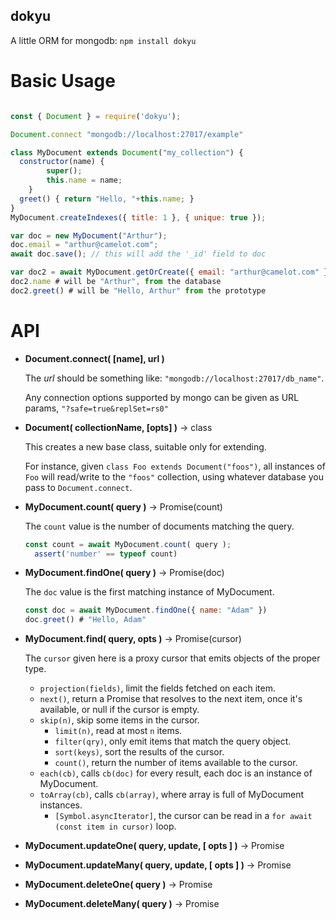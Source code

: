 dokyu
-----

A little ORM for mongodb: ```npm install dokyu```

Basic Usage
===========

```javascript

const { Document } = require('dokyu');

Document.connect "mongodb://localhost:27017/example"

class MyDocument extends Document("my_collection") {
  constructor(name) {
		super();
		this.name = name;
	}
  greet() { return "Hello, "+this.name; }
}
MyDocument.createIndexes({ title: 1 }, { unique: true });

var doc = new MyDocument("Arthur");
doc.email = "arthur@camelot.com";
await doc.save(); // this will add the '_id' field to doc

var doc2 = await MyDocument.getOrCreate({ email: "arthur@camelot.com" })
doc2.name # will be "Arthur", from the database
doc2.greet() # will be "Hello, Arthur" from the prototype

```

API
===

* __Document.connect( [name], url )__

  The _url_ should be something like: ```"mongodb://localhost:27017/db_name"```.

  Any connection options supported by mongo can be given as URL params, ```"?safe=true&replSet=rs0"```

* __Document( collectionName, [opts] )__ → class

  This creates a new base class, suitable only for extending.
  
  For instance, given `class Foo extends Document("foos")`,
  all instances of `Foo` will read/write to the `"foos"` collection,
  using whatever database you pass to `Document.connect`.
  
* __MyDocument.count( query )__ → Promise(count)
  
  The `count` value is the number of documents matching the query.

  ```javascript
  const count = await MyDocument.count( query );
	assert('number' == typeof count)
  ```

* __MyDocument.findOne( query )__  → Promise(doc)
  
  The `doc` value is the first matching instance of MyDocument.

  ```javascript
  const doc = await MyDocument.findOne({ name: "Adam" })
  doc.greet() # "Hello, Adam"
  ```

* __MyDocument.find( query, opts )__ → Promise(cursor)

  The `cursor` given here is a proxy cursor that emits objects of the proper type.
  - `projection(fields)`, limit the fields fetched on each item.
  - `next()`, return a Promise that resolves to the next item, once it's available, or null if the cursor is empty.
  - `skip(n)`, skip some items in the cursor.
	- `limit(n)`, read at most `n` items.
	- `filter(qry)`, only emit items that match the query object.
	- `sort(keys)`, sort the results of the cursor.
	- `count()`, return the number of items available to the cursor.
  - `each(cb)`, calls `cb(doc)` for every result, each doc is an instance of MyDocument.
  - `toArray(cb)`, calls `cb(array)`, where array is full of MyDocument instances.
	- `[Symbol.asyncIterator]`, the cursor can be read in a `for await (const item in cursor)` loop.
  
* __MyDocument.updateOne( query, update, [ opts ] )__ → Promise

* __MyDocument.updateMany( query, update, [ opts ] )__ → Promise

* __MyDocument.deleteOne( query )__ → Promise

* __MyDocument.deleteMany( query )__ → Promise

